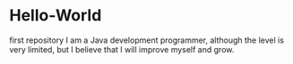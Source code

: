 # Hello-World
first repository
I am a Java development programmer, although the level is very limited, but I believe that I will improve myself and grow.
